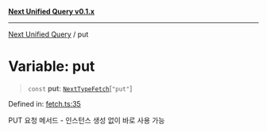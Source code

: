 [**Next Unified Query v0.1.x**](../README.md)

***

[Next Unified Query](../globals.md) / put

# Variable: put

> `const` **put**: [`NextTypeFetch`](../interfaces/NextTypeFetch.md)\[`"put"`\]

Defined in: [fetch.ts:35](https://github.com/newExpand/next-unified-query/blob/main/packages/core/src/fetch.ts#L35)

PUT 요청 메서드 - 인스턴스 생성 없이 바로 사용 가능
